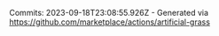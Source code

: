 Commits: 2023-09-18T23:08:55.926Z - Generated via https://github.com/marketplace/actions/artificial-grass
<br>
